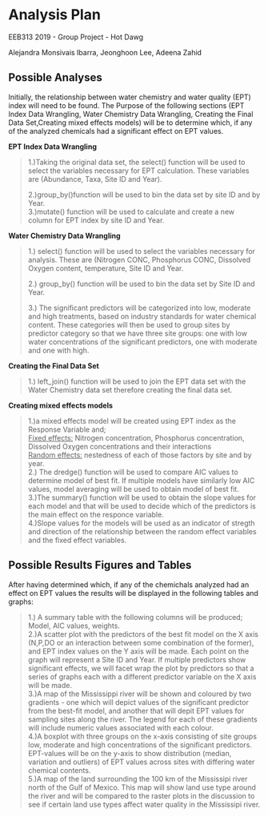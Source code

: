 # Analysis Plan

EEB313 2019 - Group Project - Hot Dawg

Alejandra Monsivais Ibarra, Jeonghoon Lee, Adeena Zahid

## Possible Analyses
Initially, the relationship between water chemistry and water quality (EPT) index will need to be found. The Purpose of the following sections (EPT Index Data Wrangling, Water Chemistry Data Wrangling, Creating the Final Data Set,Creating mixed effects models) will be to determine which, if any of the analyzed chemicals had a significant effect on EPT values. 

**EPT Index Data Wrangling**<BR>

<BLOCKQUOTE>1.)Taking the original data set, the select() function will be used to select the variables necessary for EPT calculation. These variables are (Abundance, Taxa, Site ID and Year).<BR>

2.)group_by()function will be used to bin the data set by site ID and by Year. <BR>
3.)mutate() function will be used to calculate and create a new column for EPT index by site ID and Year. </BLOCKQUOTE>

**Water Chemistry Data Wrangling**<BR>
<BLOCKQUOTE>1.) select() function will be used to select the variables necessary for analysis. These are (Nitrogen CONC, Phosphorus CONC, Dissolved Oxygen content, temperature, Site ID and Year. <BR>

2.) group_by() function will be used to bin the data set by Site ID and Year. <BR>

3.) The significant predictors will be categorized into low, moderate and high treatments, based on industry standards for water chemical content. These categories will then be used to group sites by predictor category so that we have three site groups: one with low water concentrations of the significant predictors, one with moderate and one with high.</BLOCKQUOTE>

**Creating the Final Data Set**<BR>

<BLOCKQUOTE>1.) left_join() function will be used to join the EPT data set with the Water Chemistry data set therefore creating the final data set. </BLOCKQUOTE>
  
**Creating mixed effects models**<BR>
<BLOCKQUOTE>1.)a mixed effects model will be created using EPT index as the Response Variable and;<BR>
<U>Fixed effects:</U> Nitrogen concentration, Phosphorus concentration, Dissolved Oxygen concentrations and their interactions<BR>
<U>Random effects:</U> nestedness of each of those factors by site and by year. <BR>
    2.) The dredge() function will be used to compare AIC values to determine model of best fit. If multiple models have similarly low AIC values, model averaging will be used to obtain model of best fit. <BR>
    3.)The summary() function will be used to obtain the slope values for each model and that will be used to decide which of the predictors is the main effect on the responce variable.<BR>
    4.)Slope values for the models will be used as an indicator of stregth and direction of the relationship between the random effect variables and the fixed effect variables. </BLOCKQUOTE>

## Possible Results Figures and Tables<BR>
After having determined which, if any of the chemichals analyzed had an effect on EPT values the results will be displayed in the following tables and graphs:
<BLOCKQUOTE>1.) A summary table with the following columns will be produced; Model, AIC values, weights. <BR>
  2.)A scatter plot with the predictors of the best fit model on the X axis (N,P,DO or an interaction between some combination of the former), and EPT index values on the Y axis will be made. Each point on the graph will represent a Site ID and Year. If multiple predictors show significant effects, we will facet wrap the plot by predictors so that a series of graphs each with a different predictor variable on the X axis will be made. <BR>
  3.)A map of the Mississippi river will be shown and coloured by two gradients - one which will depict values of the significant predictor from the best-fit model, and another that will depit EPT values for sampling sites along the river. The legend for each of these gradients will include numeric values associated with each colour.<BR>
  4.)A boxplot with three groups on the x-axis consisting of site groups low, moderate and high concentrations of the significant predictors. EPT-values will be on the y-axis to show distribution (median, variation and outliers) of EPT values across sites with differing water chemical contents.<BR>
  5.)A map of the land surrounding the 100 km of the Mississipi river north of the Gulf of Mexico. This map will show land use type around the river and will be compared to the raster plots in the discussion to see if certain land use types affect water quality in the Mississipi river. </BLOCKQUOTE>

